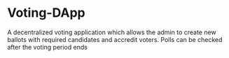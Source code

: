 # Voting-DApp
A decentralized voting application which allows the admin to create new ballots with required candidates and accredit voters. Polls can be checked after the voting period ends
